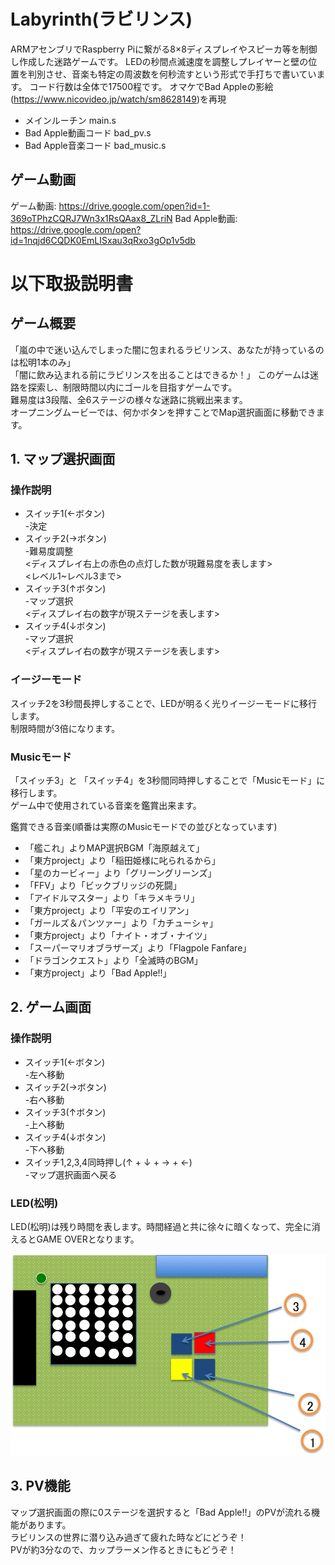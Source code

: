 # Labyrinth(ラビリンス)
ARMアセンブリでRaspberry Piに繋がる8×8ディスプレイやスピーカ等を制御し作成した迷路ゲームです。
LEDの秒間点滅速度を調整しプレイヤーと壁の位置を判別させ、音楽も特定の周波数を何秒流すという形式で手打ちで書いています。
コード行数は全体で17500程です。
オマケでBad Appleの影絵(https://www.nicovideo.jp/watch/sm8628149)を再現

- メインルーチン main.s
- Bad Apple動画コード bad_pv.s
- Bad Apple音楽コード bad_music.s

## ゲーム動画
ゲーム動画: https://drive.google.com/open?id=1-369oTPhzCQRJ7Wn3x1RsQAax8_ZLriN
Bad Apple動画: https://drive.google.com/open?id=1nqjd6CQDK0EmLISxau3qRxo3gOp1v5db
 
# 以下取扱説明書

## ゲーム概要
「嵐の中で迷い込んでしまった闇に包まれるラビリンス、あなたが持っているのは松明1本のみ」  
「闇に飲み込まれる前にラビリンスを出ることはできるか！」 
このゲームは迷路を探索し、制限時間以内にゴールを目指すゲームです。  
難易度は3段階、全6ステージの様々な迷路に挑戦出来ます。  
オープニングムービーでは、何かボタンを押すことでMap選択画面に移動できます。  
 
## 1. マップ選択画面

### 操作説明  
* スイッチ1(←ボタン)  
  -決定  
* スイッチ2(→ボタン)  
  -難易度調整  
  <ディスプレイ右上の赤色の点灯した数が現難易度を表します>  
  <レベル1~レベル3まで>  
* スイッチ3(↑ボタン)  
  -マップ選択  
  <ディスプレイ右の数字が現ステージを表します>  
* スイッチ4(↓ボタン)  
  -マップ選択  
  <ディスプレイ右の数字が現ステージを表します>


### イージーモード
スイッチ2を3秒間長押しすることで、LEDが明るく光りイージーモードに移行します。   
制限時間が3倍になります。


### Musicモード  
「スイッチ3」と 「スイッチ4」を3秒間同時押しすることで「Musicモード」に移行します。  
ゲーム中で使用されている音楽を鑑賞出来ます。

鑑賞できる音楽(順番は実際のMusicモードでの並びとなっています)
* 「艦これ」よりMAP選択BGM「海原越えて」
* 「東方project」より「稲田姫様に叱られるから」
* 「星のカービィー」より「グリーングリーンズ」
* 「FFV」より「ビックブリッジの死闘」
* 「アイドルマスター」より「キラメキラリ」
* 「東方project」より「平安のエイリアン」
* 「ガールズ＆パンツァー」より「カチューシャ」
* 「東方project」より「ナイト・オブ・ナイツ」
* 「スーパーマリオブラザーズ」より「Flagpole Fanfare」
* 「ドラゴンクエスト」より「全滅時のBGM」
* 「東方project」より「Bad Apple!!」

## 2. ゲーム画面

### 操作説明   
* スイッチ1(←ボタン)  
  -左へ移動  
* スイッチ2(→ボタン)  
  -右へ移動  
* スイッチ3(↑ボタン)  
  -上へ移動  
* スイッチ4(↓ボタン)  
  -下へ移動   
* スイッチ1,2,3,4同時押し(↑ + ↓ + → + ←)  
  -マップ選択画面へ戻る


### LED(松明)
LED(松明)は残り時間を表します。時間経過と共に徐々に暗くなって、完全に消えるとGAME OVERとなります。


![RASPPI](./Ras_pi.png?raw=true)

## 3. PV機能
マップ選択画面の際に0ステージを選択すると「Bad Apple!!」のPVが流れる機能があります。  
ラビリンスの世界に潜り込み過ぎて疲れた時などにどうぞ！  
PVが約3分なので、カップラーメン作るときにもどうぞ！

